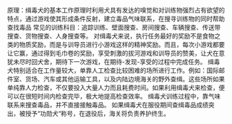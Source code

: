 原理：缉毒犬的基本工作原理时利用犬具有发达的嗅觉和对训练物强烈占有欲望的特点，通过游戏使其形成条件反射，建立毒品气味联系，在搜寻训练物的同时帮助查找毒品
常见的训练科目：追踪训练、壁面搜查、房间搜查、车辆搜查、传送带搜查、货物搜查、人身搜查等。
对缉毒犬来说，执行任务最好的奖励不是食物之类的物质奖励，而是与训导员进行小游戏这样的精神奖励。而且，每次小游戏都要让它赢，通过得到毛巾卷的奖励，享受刺激的拔河游戏和训导员的赞美，让犬在意犹未尽时回犬舍，期待下一次游戏，在期待-发现-享受的过程中完成任务。
缉毒犬特别适合在工作量较大，单靠人工检查比较困难的场所进行工作。例如：国际邮件室、货场、汽车或其他运输工具，以及内陆边境海关的野外查缉。这些场所如果单纯靠人力检查，不仅要投入大量人力而且耗费时间。如果利用缉毒犬来检查，便可以在很短时间内检查完毕，极大地提高检查效率。
缉毒犬训练过程中，靠气味联系来搜查毒品，并不直接接触毒品。
如果缉毒犬在服役期间查缉毒品成绩突出，被授予“功勋犬“称号，在退役后，海关将负责养护终生。